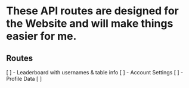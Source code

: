 # These API routes are designed for the Website and will make things easier for me.

## Routes

[ ] - Leaderboard with usernames & table info
[ ] - Account Settings
[ ] - Profile Data 
[ ]
